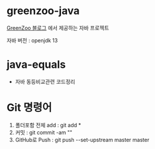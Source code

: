 # greenzoo-java
[GreenZoo 블로그](https://greenzoo.tistory.com/) 에서 제공하는 자바 프로젝트

자바 버전 : openjdk 13

# java-equals
* 자바 동등비교관련 코드정리

# Git 명령어
1. 폴더포함 전체 add : git add *
2. 커밋 : git commit -am ""
3. GitHub로 Push : git push --set-upstream master master

